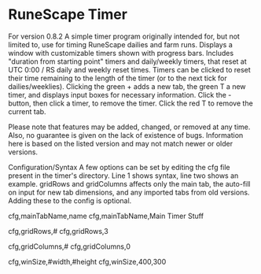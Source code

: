 RuneScape Timer
========

For version 0.8.2
A simple timer program originally intended for, but not limited to, use for timing RuneScape dailies and farm runs. Displays a window with customizable timers shown with progress bars. Includes "duration from starting point" timers and daily/weekly timers, that reset at UTC 0:00 / RS daily and weekly reset times. Timers can be clicked to reset their time remaining to the length of the timer (or to the next tick for dailies/weeklies). Clicking the green + adds a new tab, the green T a new timer, and displays input boxes for necessary information. Click the - button, then click a timer, to remove the timer. Click the red T to remove the current tab.

Please note that features may be added, changed, or removed at any time. Also, no guarantee is given on the lack of existence of bugs. Information here is based on the listed version and may not match newer or older versions.

Configuration/Syntax
A few options can be set by editing the cfg file present in the timer's directory. Line 1 shows syntax, line two shows an example. gridRows and gridColumns affects only the main tab, the auto-fill on input for new tab dimensions, and any imported tabs from old versions. Adding these to the config is optional.

cfg,mainTabName,name
cfg,mainTabName,Main Timer Stuff

cfg,gridRows,#
cfg,gridRows,3

cfg,gridColumns,#
cfg,gridColumns,0

cfg,winSize,#width,#height
cfg,winSize,400,300
